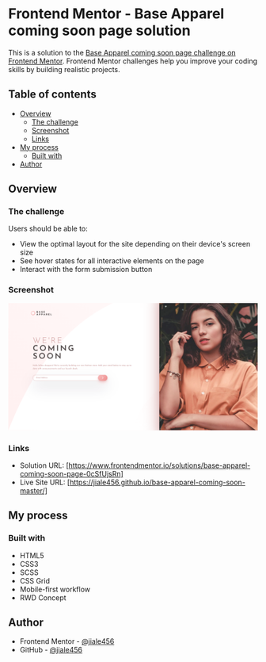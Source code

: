 # Frontend Mentor - Base Apparel coming soon page solution

This is a solution to the [Base Apparel coming soon page challenge on Frontend Mentor](https://www.frontendmentor.io/challenges/base-apparel-coming-soon-page-5d46b47f8db8a7063f9331a0). Frontend Mentor challenges help you improve your coding skills by building realistic projects. 

## Table of contents

- [Overview](#overview)
  - [The challenge](#the-challenge)
  - [Screenshot](#screenshot)
  - [Links](#links)
- [My process](#my-process)
  - [Built with](#built-with)
- [Author](#author)

## Overview

### The challenge

Users should be able to:

- View the optimal layout for the site depending on their device's screen size
- See hover states for all interactive elements on the page
- Interact with the form submission button

### Screenshot

![Desktop View](./images/screenshot/desktop-view.png)

### Links

- Solution URL: [https://www.frontendmentor.io/solutions/base-apparel-coming-soon-page-0cSfUjsRn]
- Live Site URL: [https://jiale456.github.io/base-apparel-coming-soon-master/]

## My process

### Built with

- HTML5
- CSS3
- SCSS
- CSS Grid
- Mobile-first workflow
- RWD Concept

## Author

- Frontend Mentor - [@jiale456](https://www.frontendmentor.io/profile/jiale456)
- GitHub - [@jiale456](https://github.com/jiale456)

